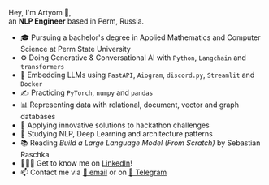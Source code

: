 Hey, I'm Artyom 👋,  
an **NLP Engineer** based in Perm, Russia.
- 🎓 Pursuing a bachelor's degree in Applied Mathematics and Computer Science at Perm State University
- ⚙️ Doing Generative & Conversational AI with `Python`, `Langchain` and `transformers`
- 👾 Embedding LLMs using `FastAPI`, `Aiogram`, `discord.py`, `Streamlit` and `Docker`
- ✍️ Practicing `PyTorch`, `numpy` and `pandas` 
- 📊 Representing data with relational, document, vector and graph databases
- 🚀 Applying innovative solutions to hackathon challenges
- 🌱 Studying NLP, Deep Learning and architecture patterns
- 📚 Reading *Build a Large Language Model (From Scratch)* by Sebastian Raschka
- 🙍🏼‍♂️ Get to know me on [LinkedIn](https://www.linkedin.com/in/artyom-eryomkin/)!
- 📫 Contact me via [📧 email](mailto:eryomkin.artyom2016@gmail.com) or on [💬 Telegram](https://t.me/a_eryomkin)
